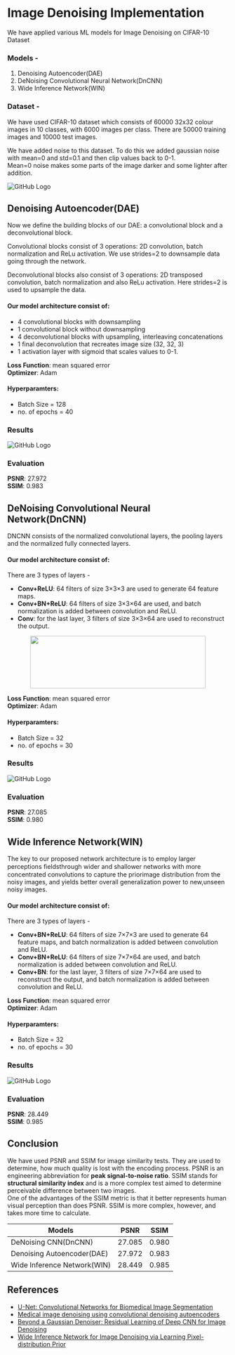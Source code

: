 # Image Denoising Implementation
We have applied various ML models for Image Denoising on CIFAR-10 Dataset

### Models -
1. Denoising Autoencoder(DAE)
1. DeNoising Convolutional Neural Network(DnCNN)
1. Wide Inference Network(WIN)

### Dataset -
We have used CIFAR-10 dataset which consists of 60000 32x32 colour images in 10 classes, with 6000 images per class. There are 50000 training images and 10000 test images.

We have added noise to this dataset.
To do this we added gaussian noise with mean=0 and std=0.1 and then clip values back to 0-1.</br>
Mean=0 noise makes some parts of the image darker and some lighter after addition.

![GitHub Logo](/images/noisy_image.png)

## Denoising Autoencoder(DAE)
Now we define the building blocks of our DAE: a convolutional block and a deconvolutional block.</br>

Convolutional blocks consist of 3 operations: 2D convolution, batch normalization and ReLu activation. We use strides=2 to downsample data going through the network.</br>

Deconvolutional blocks also consist of 3 operations: 2D transposed convolution, batch normalization and also ReLu activation. Here strides=2 is used to upsample the data.

#### Our model architecture consist of:

* 4 convolutional blocks with downsampling
* 1 convolutional block without downsampling
* 4 deconvolutional blocks with upsampling, interleaving concatenations
* 1 final deconvolution that recreates image size (32, 32, 3)
* 1 activation layer with sigmoid that scales values to 0-1.

**Loss Function**: mean squared error</br>
**Optimizer**: Adam

#### Hyperparamters:
* Batch Size = 128
* no. of epochs = 40

### Results
![GitHub Logo](/images/result1.png)

### Evaluation
**PSNR**: 27.972 </br>
**SSIM**: 0.983

## DeNoising Convolutional Neural Network(DnCNN)
DNCNN consists of the normalized convolutional layers, the pooling layers and the normalized fully connected layers.

#### Our model architecture consist of:
There are 3 types of layers -
* **Conv+ReLU**: 64 filters of size 3×3×3 are used to generate 64 feature maps.
* **Conv+BN+ReLU**: 64 filters of size 3×3×64 are used, and batch normalization is added between convolution and ReLU.
* **Conv**: for the last layer, 3 filters of size 3×3×64 are used to reconstruct the output.

<p align="center"><img src="/images/dncnn_archi.png" width="400" height="120"/></p>

**Loss Function**: mean squared error</br>
**Optimizer**: Adam

#### Hyperparamters:
* Batch Size = 32
* no. of epochs = 30

### Results
![GitHub Logo](/images/result2.png)

### Evaluation
**PSNR**: 27.085 </br>
**SSIM**: 0.980

## Wide Inference Network(WIN)
The key to our proposed network architecture is to employ larger perceptions ﬁeldsthrough wider and shallower networks with more concentrated convolutions to capture the priorimage distribution from the noisy images, and yields better overall generalization power to new,unseen noisy images.

#### Our model architecture consist of:
There are 3 types of layers -
* **Conv+BN+ReLU**: 64 filters of size 7×7×3 are used to generate 64 feature maps, and batch normalization is added between convolution and ReLU.
* **Conv+BN+ReLU**: 64 filters of size 7×7×64 are used, and batch normalization is added between convolution and ReLU.
* **Conv+BN**: for the last layer, 3 filters of size 7×7×64 are used to reconstruct the output, and batch normalization is added between convolution and ReLU.

**Loss Function**: mean squared error</br>
**Optimizer**: Adam

#### Hyperparamters:
* Batch Size = 32
* no. of epochs = 30

### Results
![GitHub Logo](/images/result3.png)

### Evaluation
**PSNR**: 28.449 </br>
**SSIM**: 0.985

## Conclusion
We have used PSNR and SSIM for image similarity tests. They are used to determine, how much quality is lost with the encoding process. PSNR is an engineering abbreviation for **peak signal-to-noise ratio**. SSIM stands for **structural similarity index** and is a more complex test aimed to determine perceivable difference between two images.</br>
One of the advantages of the SSIM metric is that it better represents human visual perception than does PSNR. SSIM is more complex, however, and takes more time to calculate.

 Models | PSNR | SSIM
------------ | ------------ | -------------
 DeNoising CNN(DnCNN) | 27.085 | 0.980
 Denoising Autoencoder(DAE) | 27.972 | 0.983
 Wide Inference Network(WIN) | 28.449 | 0.985
 
## References 
* [U-Net: Convolutional Networks for Biomedical Image Segmentation](https://link.springer.com/chapter/10.1007%2F978-3-319-24574-4_28)
* [Medical image denoising using convolutional denoising autoencoders](https://arxiv.org/pdf/1608.04667.pdf)
* [Beyond a Gaussian Denoiser: Residual Learning of Deep CNN for Image Denoising](https://arxiv.org/pdf/1608.03981.pdf) 
* [Wide Inference Network for Image Denoising via Learning Pixel-distribution Prior](https://arxiv.org/pdf/1707.05414.pdf) 
